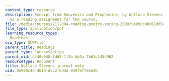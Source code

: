 ```yaml
---
content_type: resource
description: Excerpt from Souvenirs and Prophecies, by Wallace Stevens, presented
  as a reading assignment for the course.
file: /media/courses/21l-004-reading-poetry-spring-2009/0e990c4bd61dd5c2bd3e939fef7e5a4b_MIT21l_004s09_read04_stevens.pdf
file_type: application/pdf
learning_resource_types:
- Readings
ocw_type: OCWFile
parent_title: Readings
parent_type: CourseSection
parent_uid: d440e948-7d65-1f5b-bb3a-7b61c145d962
resourcetype: Document
title: Wallace Stevens journal note
uid: 0e990c4b-d61d-d5c2-bd3e-939fef7e5a4b
---
```

